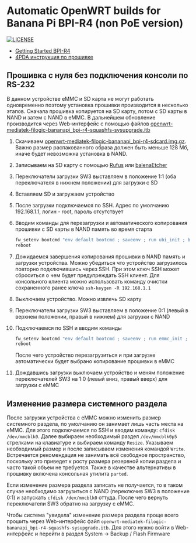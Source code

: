 ﻿# Automatic OpenWRT builds for Banana Pi BPI-R4 (non PoE version)

[![LICENSE](https://img.shields.io/github/license/mashape/apistatus.svg?style=flat-square&label=LICENSE)](https://github.com/IncubusRK/openwrt-ax6s/blob/master/LICENSE)

- [Getting Started BPI-R4](https://docs.banana-pi.org/en/BPI-R4/GettingStarted_BPI-R4)
- [4PDA инструкция по прошивке](https://4pda.to/forum/index.php?showtopic=1093476&view=findpost&p=133806031)

## Прошивка с нуля без подключения консоли по RS-232

В данном устройстве eMMC и SD карта не могут работать одновременно поэтому установка прошивки производится в несколько этапов. Сначала прошивка копируется на SD карту, потом с SD карты в NAND и затем с NAND в eMMC.
В дальнейшем обновление производится через Web-интерфейс с помощью файлов [openwrt-mediatek-filogic-bananapi_bpi-r4-squashfs-sysupgrade.itb](releases/latest/download/openwrt-mediatek-filogic-bananapi_bpi-r4-squashfs-sysupgrade.itb)

1. Скачиваем [openwrt-mediatek-filogic-bananapi_bpi-r4-sdcard.img.gz](releases/latest/download/openwrt-mediatek-filogic-bananapi_bpi-r4-sdcard.img.gz). Важно размер распакованного образа должен быть меньше 128 Мб, иначе будет невозможна установка в NAND.
2. Записываем на SD карту с помощью [Rufus](https://rufus.ie/) или [balenaEtcher](https://etcher.balena.io/)
3. Переключатели загрузки SW3 выставляем в положение 1:1 (оба переключателя в нижнем положении) для загрузки с SD
4. Вставляем SD и загружаем устройство
5. После загрузки подключаемся по SSH. Адрес по умолчанию 192.168.1.1, логин - root, пароль отсутствует
6. Вводим команды для перезагрузки и автоматического копирования прошивки с SD карты в NAND память во время старта

    ```sh
    fw_setenv bootcmd "env default bootcmd ; saveenv ; run ubi_init ; bootmenu 0"
    reboot
    ```

7. Дожидаемся завершения копирования прошивки в NAND память и загрузки устройства. Можно убедиться что устройство загрузилось повторно подключившись через SSH. При этом ключ SSH может сброситься о чем будет предупреждать SSH клиент. Для консольного клиента можно использовать команду очистки сохраненного ранее ключа ```ssh-keygen -R 192.168.1.1```
8. Выключаем устройство. Можно извлечь SD карту
9. Переключатели загрузки SW3 выставляем в положение 0:1 (левый в верхнем положении, правый в нижнем) для загрузки с NAND
10. Подключаемся по SSH и вводим команды

    ```sh
    fw_setenv bootcmd "env default bootcmd ; saveenv ; run emmc_init ; bootmenu 0"
    reboot
    ```

    После чего устройство перезагрузиться и при загрузке автоматически будет выбрано копирование прошивки в eMMC
11. Дождавшись загрузки выключаем устройство и меням положение переключателей SW3 на 1:0 (левый вниз, правый вверх) для загрузки с eMMC

## Изменение размера системного раздела

После загрузки устройства с eMMC можно изменить размер системного раздела, по умолчанию он занимает лишь часть места на eMMC.
Для этого подключаемся по SSH и вводим команду: `cfdisk /dev/mmcblk0`. Далее выбираем необходимый раздел `/dev/mmcblk0p5` стрелками на клавиатуре и выбираем команду `Resize`.
Указываем необходимый размер и после записываем изменения командой `Write`.
Встречается рекомендация не занимать всё свободное пространство, поскольку это приведет к росту размера резервной копии раздела и часто такой объем не требуется.
Также в качестве альтернативы в прошивку включена консольная утилита `parted`.

Если изменение размера раздела записать не получается, то в таком случае необходимо загрузиться с NAND (переключив SW3 в положение 0:1) и запускать `cfdisk /dev/mmcblk0` оттуда. После чего вернуть переключатели SW3 обратно на загрузку с eMMC.

Чтобы система "увидела" изменение размера раздела проще всего прошить через Web-интерфейс файл `openwrt-mediatek-filogic-bananapi_bpi-r4-squashfs-sysupgrade.itb`.
Для этого нужно войти в Web-интерфейс и перейти в раздел System -> Backup / Flash Firmware
